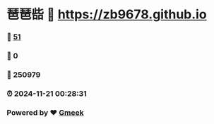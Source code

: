 # 琶琶啙 :link: https://zb9678.github.io 
### :page_facing_up: [51](https://zb9678.github.io/tag.html) 
### :speech_balloon: 0 
### :hibiscus: 250979 
### :alarm_clock: 2024-11-21 00:28:31 
### Powered by :heart: [Gmeek](https://github.com/Meekdai/Gmeek)
